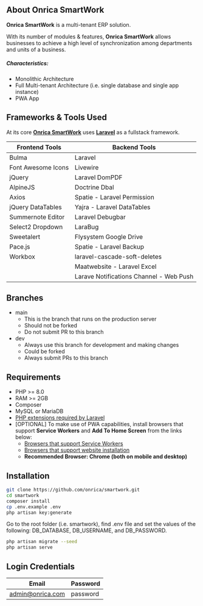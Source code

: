 <!-- <br/>

<p>
	<img src="https://onricatech.com/img/logo.png" width="200" />
</p>

<br/> -->

## About Onrica SmartWork

**Onrica SmartWork** is a multi-tenant ERP solution.

With its number of modules & features, **Onrica SmartWork** allows businesses to achieve a high level of synchronization among departments and units of a business.

##### Characteristics:

-   Monolithic Architecture
-   Full Multi-tenant Architecture (i.e. single database and single app instance)
-   PWA App

## Frameworks & Tools Used

At its core [**Onrica SmartWork**](https://onricatech.com/products/smartwork) uses [**Laravel**](https://laravel.com) as a fullstack framework.

| Frontend Tools     | Backend Tools                           |
| ------------------ | --------------------------------------- |
| Bulma              | Laravel                                 |
| Font Awesome Icons | Livewire                                |
| jQuery             | Laravel DomPDF                          |
| AlpineJS           | Doctrine Dbal                           |
| Axios              | Spatie - Laravel Permission             |
| jQuery DataTables  | Yajra - Laravel DataTables              |
| Summernote Editor  | Laravel Debugbar                        |
| Select2 Dropdown   | LaraBug                                 |
| Sweetalert         | Flysystem Google Drive                  |
| Pace.js            | Spatie - Laravel Backup                 |
| Workbox            | laravel-cascade-soft-deletes            |
|                    | Maatwebsite - Laravel Excel             |
|                    | Larave Notifications Channel - Web Push |

## Branches

-   main
    -   This is the branch that runs on the production server
    -   Should not be forked
    -   Do not submit PR to this branch
-   dev
    -   Always use this branch for development and making changes
    -   Could be forked
    -   Always submit PRs to this branch

## Requirements

-   PHP >= 8.0
-   RAM >= 2GB
-   Composer
-   MySQL or MariaDB
-   [PHP extensions required by Laravel](https://laravel.com/docs/9.x/deployment#server-requirements)
-   [OPTIONAL] To make use of PWA capabilities, install browsers that support **Service Workers** and **Add To Home Screen** from the links below:
    -   [Browsers that support Service Workers](https://caniuse.com/?search=service%20worker)
    -   [Browsers that support website installation](https://caniuse.com/?search=a2hs)
    -   **Recommended Browser: Chrome (both on mobile and desktop)**

## Installation

```bash
git clone https://github.com/onrica/smartwork.git
cd smartwork
composer install
cp .env.example .env
php artisan key:generate
```

Go to the root folder (i.e. smartwork), find .env file and set the values of the following: DB_DATABASE, DB_USERNAME, and DB_PASSWORD.

```bash
php artisan migrate --seed
php artisan serve
```

## Login Credentials

| Email            | Password |
| ---------------- | -------- |
| admin@onrica.com | password |
